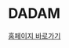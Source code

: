 # DADAM

[홈페이지 바로가기](https://www.da-dam.com/?NaPm=ct%3Dmczvu08v%7Cci%3DERec57d5ce%2D5eeb%2D11f0%2Dbe21%2D42b35af690bc%7Ctr%3Dsa%7Chk%3De4f9121f26c97ccbb5adfbe5ebfdeaa36e6a8598%7Cnacn%3DlkYHBsgO0PUl)
